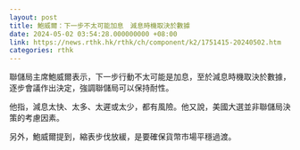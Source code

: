 ```yaml
---
layout: post
title: 鮑威爾：下一步不太可能加息　減息時機取決於數據
date: 2024-05-02 03:54:28.000000000 +08:00
link: https://news.rthk.hk/rthk/ch/component/k2/1751415-20240502.htm
categories: rthk
---
```


聯儲局主席鮑威爾表示，下一步行動不太可能是加息，至於減息時機取決於數據，逐步會議作出決定，強調聯儲局可以保持耐性。

他指，減息太快、太多、太遲或太少，都有風險。他又說，美國大選並非聯儲局決策的考慮因素。

另外，鮑威爾提到，縮表步伐放緩，是要確保貨幣市場平穩過渡。
